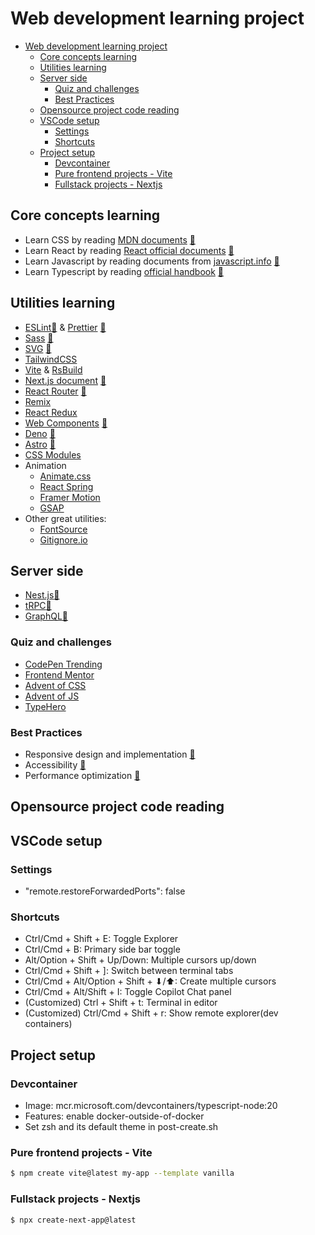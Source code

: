 # Web development learning project

- [Web development learning project](#web-development-learning-project)
  - [Core concepts learning](#core-concepts-learning)
  - [Utilities learning](#utilities-learning)
  - [Server side](#server-side)
    - [Quiz and challenges](#quiz-and-challenges)
    - [Best Practices](#best-practices)
  - [Opensource project code reading](#opensource-project-code-reading)
  - [VSCode setup](#vscode-setup)
    - [Settings](#settings)
    - [Shortcuts](#shortcuts)
  - [Project setup](#project-setup)
    - [Devcontainer](#devcontainer)
    - [Pure frontend projects - Vite](#pure-frontend-projects---vite)
    - [Fullstack projects - Nextjs](#fullstack-projects---nextjs)

## Core concepts learning

- Learn CSS by reading [MDN documents](https://developer.mozilla.org/en-US/docs/Web/CSS) [📔](core/css/MdnCSSNotes.md)
- Learn React by reading [React official documents](https://react.dev/learn) [📔](core/reactjs/react.dev/ReactLearn.md)
- Learn Javascript by reading documents from [javascript.info](https://javascript.info/) [📔](core/javascript/the-modern-javascript-tutorial/TMJT.md)
- Learn Typescript by reading [official handbook](https://www.typescriptlang.org/docs/handbook/intro.html) [📔](core/typescript/HandbookNotes.md)

## Utilities learning

- [ESLint](https://eslint.org/docs/latest/use/getting-started)[📔](utilities/eslint-prettier/EslintNotes.md) & [Prettier](https://prettier.io/docs/en/) [📔](utilities/eslint-prettier/PrettierNotes.md)
- [Sass](https://sass-lang.com/guide/) [📔](utilities/sass/README.md)
- [SVG](https://developer.mozilla.org/en-US/docs/Web/SVG/Tutorial/Introduction) [📔](utilities/svg/README.md)
- [TailwindCSS](https://tailwindcss.com/docs/installation)
- [Vite](https://vite.dev/guide/) & [RsBuild](https://rsbuild.dev/)
- [Next.js document](https://nextjs.org/docs) [📔](utilities/nextjs/NextjsNotes.md)
- [React Router](https://reactrouter.com/home) [📔](utilities/react-router/Notes.md)
- [Remix](https://remix.run/docs/en/main)
- [React Redux](https://react-redux.js.org/introduction/getting-started)
- [Web Components](https://developer.mozilla.org/en-US/docs/Web/Web_Components/) [📔](utilities/webcomponent/readme.md)
- [Deno](https://docs.deno.com/) [📔](utilities/deno/README.md)
- [Astro](https://docs.astro.build/en/getting-started/) [📔](utilities/astro/README.md)
- [CSS Modules](https://github.com/css-modules/css-modules)
- Animation
  - [Animate.css](https://animate.style/)
  - [React Spring](https://react-spring.io/)
  - [Framer Motion](https://www.framer.com/motion/)
  - [GSAP](https://greensock.com/)
- Other great utilities:
  - [FontSource](https://fontsource.org/)
  - [Gitignore.io](https://www.toptal.com/developers/gitignore)

## Server side
- [Nest.js](https://docs.nestjs.com/)[📔](server/nestjs/README.md)
- [tRPC](https://trpc.io/docs)[📔](server/trpc/README.md)
- [GraphQL](https://graphql.org/learn/)[📔](server/graphql/README.md)

### Quiz and challenges

- [CodePen Trending](https://codepen.io/trending)
- [Frontend Mentor](https://www.frontendmentor.io/)
- [Advent of CSS](https://www.adventofcss.com/)
- [Advent of JS](https://adventofjs.com/)
- [TypeHero](https://typehero.dev/)

### Best Practices

- Responsive design and implementation [📔](best-practices/responsive/README.md)
- Accessibility [📔](best-practices/aria/README.md)
- Performance optimization [📔](best-practices/performance/README.md)

## Opensource project code reading

## VSCode setup

### Settings

- "remote.restoreForwardedPorts": false

### Shortcuts

- Ctrl/Cmd + Shift + E: Toggle Explorer
- Ctrl/Cmd + B: Primary side bar toggle
- Alt/Option + Shift + Up/Down: Multiple cursors up/down
- Ctrl/Cmd + Shift + ]: Switch between terminal tabs
- Ctrl/Cmd + Alt/Option + Shift + ⬇/⬆: Create multiple cursors
- Ctrl/Cmd + Alt/Shift + I: Toggle Copilot Chat panel
- (Customized) Ctrl + Shift + t: Terminal in editor
- (Customized) Ctrl/Cmd + Shift + r: Show remote explorer(dev containers)

## Project setup

### Devcontainer

- Image: mcr.microsoft.com/devcontainers/typescript-node:20
- Features: enable docker-outside-of-docker
- Set zsh and its default theme in post-create.sh

### Pure frontend projects - Vite

```bash
$ npm create vite@latest my-app --template vanilla
```

### Fullstack projects - Nextjs

```bash
$ npx create-next-app@latest
```
